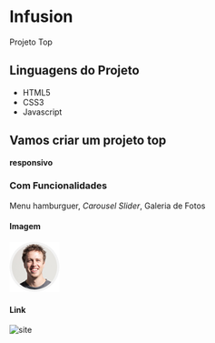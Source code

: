 # Infusion
 Projeto Top

## Linguagens do Projeto

* HTML5
* CSS3
* Javascript

##

## Vamos criar um **projeto top**
**responsivo**

### Com Funcionalidades
Menu hamburguer, *Carousel Slider*, Galeria de Fotos

#### Imagem

![Logo](img/av04.png)

#### Link

![site](https://user-images.githubusercontent.com/102436341/230523080-daaef869-6c4d-4ec8-942e-2c91f3a5dd4c.png)
